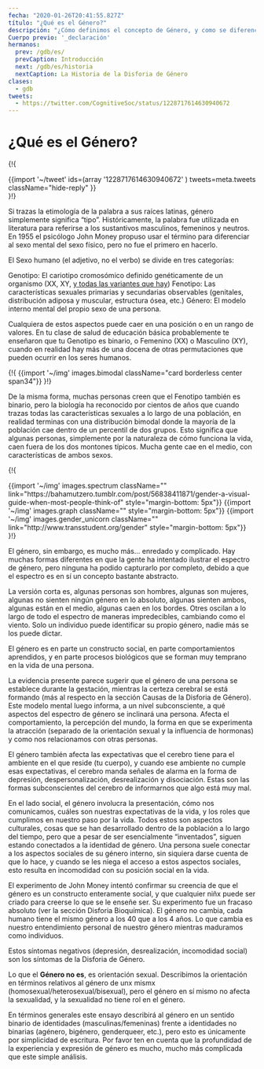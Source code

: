 ```yaml
---
fecha: "2020-01-26T20:41:55.827Z"
título: "¿Qué es el Género?"
descripción: "¿Cómo definimos el concepto de Género, y como se diferencia del sexo?"
Cuerpo previo: '_declaración'
hermanos:
  prev: /gdb/es/
  prevCaption: Introducción
  next: /gdb/es/historia
  nextCaption: La Historia de la Disforia de Género
clases:
  - gdb
tweets:
  - https://twitter.com/CognitiveSoc/status/1228717614630940672
---
```


# ¿Qué es el Género?

{!{ <div class="gutter">{{import '~/tweet' ids=(array
  '1228717614630940672'
) tweets=meta.tweets className="hide-reply" }}</div> }!}

Si trazas la etimología de la palabra a sus raíces latinas, género simplemente significa “tipo”. Históricamente, la palabra fue utilizada en literatura para referirse a los sustantivos masculinos, femeninos y neutros. En 1955 el psicólogo John Money propuso usar el término para diferenciar al sexo mental del sexo físico, pero no fue el primero en hacerlo.

El Sexo humano (el adjetivo, no el verbo) se divide en tres categorías:

Genotipo: El cariotipo cromosómico definido genéticamente de un organismo (XX, XY, [y todas las variantes que hay](https://twitter.com/sciencevet2/status/1035250518870900737?lang=en))
Fenotipo: Las características sexuales primarias y secundarias observables (genitales, distribución adiposa y muscular, estructura ósea, etc.)
Género: El modelo interno mental del propio sexo de una persona.


Cualquiera de estos aspectos puede caer en una posición o en un rango de valores. En tu clase de salud de educación básica probablemente te enseñaron que tu Genotipo es binario, o Femenino (XX) o Masculino (XY), cuando en realidad hay más de una docena de otras permutaciones que pueden ocurrir en los seres humanos.


{!{ {{import '~/img' images.bimodal className="card borderless center span34"}} }!}

De la misma forma, muchas personas creen que el Fenotipo también es binario, pero la biología ha reconocido por cientos de años que cuando trazas todas las características sexuales a lo largo de una población, en realidad terminas con una distribución bimodal donde la mayoría de la población cae dentro de un percentil de dos grupos. Esto significa que algunas personas, simplemente por la naturaleza de cómo funciona la vida, caen fuera de los dos montones típicos. Mucha gente cae en el medio, con características de ambos sexos.

{!{
<div class="gutter flex">
{{import '~/img' images.spectrum className="" link="https://bahamutzero.tumblr.com/post/56838411871/gender-a-visual-guide-when-most-people-think-of" style="margin-bottom: 5px"}}
{{import '~/img' images.graph className="" style="margin-bottom: 5px"}}
{{import '~/img' images.gender_unicorn className="" link="http://www.transstudent.org/gender" style="margin-bottom: 5px"}}
</div>
}!}

El género, sin embargo, es mucho más… enredado y complicado. Hay muchas formas diferentes en que la gente ha intentado ilustrar el espectro de género, pero ninguna ha podido capturarlo por completo, debido a que el espectro es en sí un concepto bastante abstracto.

La versión corta es, algunas personas son hombres, algunas son mujeres, algunas no sienten ningún género en lo absoluto, algunas sienten ambos, algunas están en el medio, algunas caen en los bordes. Otres oscilan a lo largo de todo el espectro de maneras impredecibles, cambiando como el viento. Solo un individuo puede identificar su propio género, nadie más se los puede dictar.

El género es en parte un constructo social, en parte comportamientos aprendidos, y en parte procesos biológicos que se forman muy temprano en la vida de una persona.

La evidencia presente parece sugerir que el género de una persona se establece durante la gestación, mientras la certeza cerebral se está formando (más al respecto en la sección Causas de la Disforia de Género). Este modelo mental luego informa, a un nivel subconsciente, a qué aspectos del espectro de género se inclinará una persona. Afecta el comportamiento, la percepción del mundo, la forma en que se experimenta la atracción (separado de la orientación sexual y la influencia de hormonas) y como nos relacionamos con otras personas.

El género también afecta las expectativas que el cerebro tiene para el ambiente en el que reside (tu cuerpo), y cuando ese ambiente no cumple esas expectativas, el cerebro manda señales de alarma en la forma de depresión, despersonalización, desrealización y disociación. Estas son las formas subconscientes del cerebro de informarnos que algo está muy mal.

En el lado social, el género involucra la presentación, cómo nos comunicamos, cuáles son nuestras expectativas de la vida, y los roles que cumplimos en nuestro paso por la vida. Todos estos son aspectos culturales, cosas que se han desarrollado dentro de la población a lo largo del tiempo, pero que a pesar de ser esencialmente “inventados”, siguen estando conectados a la identidad de género. Una persona suele conectar a los aspectos sociales de su género interno, sin siquiera darse cuenta de que lo hace, y cuando se les niega el acceso a estos aspectos sociales, esto resulta en incomodidad con su posición social en la vida.

El experimento de John Money intentó confirmar su creencia de que el género es un constructo enteramente social, y que cualquier niñx puede ser criado para creerse lo que se le enseñe ser. Su experimento fue un fracaso absoluto (ver la sección Disforia Bioquímica). El género no cambia, cada humano tiene el mismo género a los 40 que a los 4 años. Lo que cambia es nuestro entendimiento personal de nuestro género mientras maduramos como individuos.

Estos síntomas negativos (depresión, desrealización, incomodidad social) son los síntomas de la Disforia de Género.

Lo que el **Género no es**, es orientación sexual. Describimos la orientación en términos relativos al género de unx mismx (homosexual/heterosexual/bisexual), pero el género en sí mismo no afecta la sexualidad, y la sexualidad no tiene rol en el género.

En términos generales este ensayo describirá al género en un sentido binario de identidades (masculinas/femeninas) frente a identidades no binarias (agénero, bigénero, genderqueer, etc.), pero esto es únicamente por simplicidad de escritura. Por favor ten en cuenta que la profundidad de la experiencia y expresión de género es mucho, mucho más complicada que este simple análisis.
